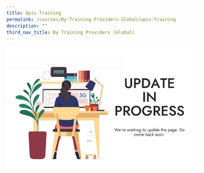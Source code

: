 ```yaml
---
title: Apis Training
permalink: /courses/By-Training-Providers-Global/apis-training
description: ""
third_nav_title: By Training Providers (Global)
---
```

![Coming Soon!](/images/banners-and-logos/Webpage%20Update-S.png)